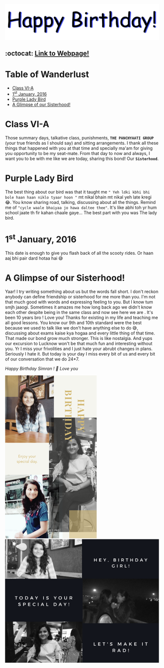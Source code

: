 <img src="dbday.gif" width="650" />

## :octocat: [Link to Webpage!](https://limbo-09.github.io/birthday/)

# Table of Wanderlust 
* [Class VI-A](#class-vi-a)
* [1<sup>st</sup> January, 2016](#1st-january-2016)
* [Purple Lady Bird](#purple-lady-bird)
* [A Glimpse of our Sisterhood!](#a-glimpse-of-our-sisterhood)

# Class VI-A

Those summary days, talkative class, punishments, **`THE PANCHYAATI GROUP`** (your true friends as I should say) and sitting arrangements.
I thank all these things that happened with you at that time and specially ma'am for giving you opportunity to be my seat-mate.
From that day to now and always, I want you to be with me like we are today, sharing this bond! Our **`Sisterhood`**. 

# Purple Lady Bird 

The best thing about our bird was that it taught me `" Yeh ldki kbhi bhi bole haan haan niklo tyaar hoon "` mt nikal bhain mt nikal yeh late kregi :joy:.
You know sharing road, talking, discussing about all the things. Remind me of `"cycle waale bhaiyaa jo hawa daltee thee"`. It's like abhi toh yr hum school jaate th fir kahan chaale gaye... The best part with you was The lady bird.

# 1<sup>st</sup> January, 2016

This date is enough to give you flash back of all the scooty rides.
Or haan aaj bhi pair dard hotaa hai :sweat_smile:

# A Glimpse of our Sisterhood!

Yaar! I try writing something about us but the words fall short. I don't reckon anybody can define friendship or sisterhood for me more than you.
I'm not that much good with words and expressing feeling to you. But I know tum smjh jaaogi. Sometimes it amazes me how long back ago we didn't know each other despite being in the same class and now see here we are .
It's been 10 years bro ! Love you!
Thanks for existing in my life and teaching me all good lessons.
You know our 9th and 10th standard were the best because we used to talk like we don't have anything else to do :sweat_smile:, discussing about exams kaise kya hogaa and every little thing of that time. That made our bond grow much stronger. This is like nostalgia. And yups our excursion to Lucknow won't be that much fun and interesting without you.
Yr I miss your frivolities and I just hate your abrubt changes in plans. Seriously I hate it.
But today is your day I miss every bit of us and every bit of our conversation that we do 24*7.

*Happy Birthday Simran ! :birthday:
Love you* 

<img src="pic-01.png" width="300" />      <img src="pic-02.png" width="660" />

